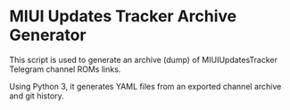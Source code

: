 # MIUI Updates Tracker Archive Generator

This script is used to generate an archive (dump) of MIUIUpdatesTracker Telegram channel ROMs links.

Using Python 3, it generates YAML files from an exported channel archive and git history.
